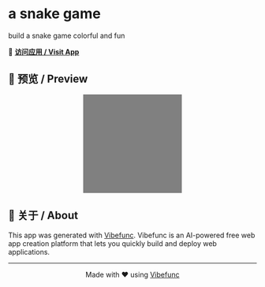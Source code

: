 # a snake game

build a snake game colorful and fun

🚀 **[访问应用 / Visit App](https://a-snake-game.vibefunc.com)**

## 📸 预览 / Preview

<p align="center">
  <img src="data:image/jpeg;base64,/9j/4AAQSkZJRgABAQEASABIAAD/2wBDAP//////////////////////////////////////////////////////////////////////////////////////2wBDAf//////////////////////////////////////////////////////////////////////////////////////wAARCAAQABADASIAAhEBAxEB/8QAFQABAQAAAAAAAAAAAAAAAAAAAAf/xAAUEAEAAAAAAAAAAAAAAAAAAAAA/9oADAMBAAIQAxAAAAH/xAAUEQEAAAAAAAAAAAAAAAAAAAAA/9oACAEBAAE/AA//xAAUEQEAAAAAAAAAAAAAAAAAAAAA/9oACAECAQE/AA//xAAUEQEAAAAAAAAAAAAAAAAAAAAA/9oACAEBAAY/AA//2Q==" alt="jpeg test" width="200"/>
</p>

## 📄 关于 / About

This app was generated with [Vibefunc](https://vibefunc.com). Vibefunc is an AI-powered free web app creation platform that lets you quickly build and deploy web applications.

---

<div align="center">
  <p>Made with ❤️ using <a href="https://vibefunc.com">Vibefunc</a></p>
</div>
